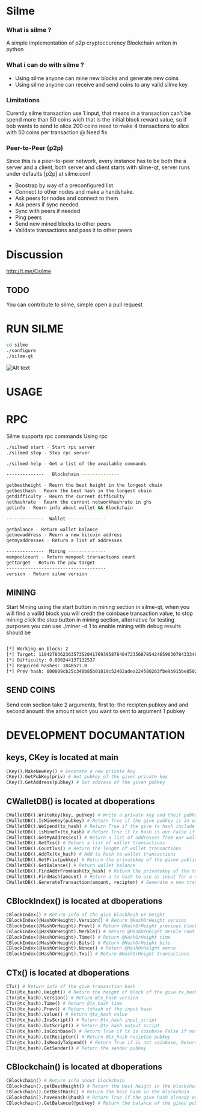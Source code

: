 # Silme

### What is silme ?

A simple implementation of p2p cryptoccurency Blockchain writen in python

### What i can do with silme ?

- Using silme anyone can mine new blocks and generate new coins 
- Using silme anyone can receive and send coins to any vaild silme key

### Limitations 

Curently silme transaction use 1 input, that means in a transaction can't be spend more than 50 coins wich that is the initial block reward value, so if bob wants to send to alice 200 coins need to make 4 transactions to alice with 50 coins per transaction @ Need fix 

### Peer-to-Peer (p2p)

Since this is a peer-to-peer network, every instance has to be both the a server and a client, both server and client starts with silme-qt, server runs under defaults [p2p] at silme.conf


 -   Boostrap by way of a preconfigured list
 -   Connect to other nodes and make a handshake.
 -   Ask peers for nodes and connect to them
 -   Ask peers if sync needed 
 -   Sync with peers if needed
 -   Ping peers
 -   Send new mined blocks to other peers
 -   Validate transactions and pass it to other peers 




# Discussion 

http://t.me/Csilme

## TODO

You can contribute to silme, simple open a pull request 

# RUN SILME 
``` bash
cd silme
./configure
./silme-qt
```
![Alt text](http://i65.tinypic.com/wirl29.jpg?raw=true "Title")

# USAGE

# RPC

Silme supports rpc commands
Using rpc 
``` bash
./silmed start - Start rpc server
./silmed stop - Stop rpc server

./silmed help - Get a list of the available commands

--------------   Blockchain --------------

getbestheight - Reurn the best height in the longest chain
getbesthash - Reurn the best hash in the longest chain
getdifficulty - Reurn the current difficulty
nethashrate - Reurn the current networkhashrate in ghs
getinfo - Reurn info about wallet && Blockchain

--------------  Wallet --------------

getbalance - Return wallet balance
getnewaddress - Reurn a new bitcoin address
getmyaddresses - Return a list of addresses

--------------  Mining --------------
mempoolcount - Return mempool transactions count
gettarget - Return the pow target
-------------------------------------
version - Return silme version


```

## MINING

Start Mining using the start button in mining section in silme-qt, when you will find a vailid block you will credit the coinbase transaction value, to stop mining click the stop button in mining section, alternative for testing purposes you can use ./miner -d 1 to enable mining with debug results should be 
``` bash

[*] Working on block: 2
[*] Target: 110427836236357352041769395878404723568785424659630784333489133269811200
[*] Difficulty: 0.000244137132537
[*] Required hashes: 1048577.0
[*] Prev hash: 000009cb25c348b85b01819c52402adea224580263fbe9b915be8502c5220f82
```

## SEND COINS

Send coin section take 2 arguments, first to: the recipten pubkey and and second anount: the amount wich you want to sent to argument 1 pubkey

# DEVELOPMENT DOCUMANTATION

## keys, CKey is located at main 

``` python
CKey().MakeNewKey() # Generate a new private key 
CKey().GetPubKey(priv) # Get pubkey of the given private key 
CKey().GetAddress(pubkey) # Get address of the given pubkey

```

## CWalletDB() is located at dboperations

``` python
CWalletDB().WriteKey(key, pubkey) # Write a private key and their pubkey to wallet db
CWalletDB().IsMineKey(pubkey) # Return True if the give pubkey is in wallet
CWalletDB().WeSpend(tx_hash) # Return True if the give tx hash include our tx as input
CWalletDB().isMineTx(tx_hash) # Return True if tx hash is our False if not 
CWalletDB().GetMyAddresses() # Return a list of addresses from our wallet
CWalletDB().GetTxs() # Return a list of wallet transactions 
CWalletDB().CountTxs() # Return the lenght of wallet transactions
CWalletDB().AddTx(tx_hash) # Add tx hash to wallet transactions 
CWalletDB().GetPriv(pubkey) # Return the privatekey of the given public key
CWalletDB().GetBalance() # Return wallet balance
CWalletDB().FindAddrFromHash(tx_hash) # Return the privatekey of the tx_hash output
CWalletDB().FindHash(amount) # Return a tx hash to use as input for a new transaction, tx hash must have the specified amount
CWalletDB().GenerateTransaction(amount, recipten) # Generate a new transaction


```

## CBlockIndex() is located at dboperations

``` python
CBlockIndex() # Return info of the give blockhash or height
CBlockIndex(@HashOrHeight).Version() # Return @HashOrHeight version
CBlockIndex(@HashOrHeight).Prev() # Return @HashOrHeight previous block hash 
CBlockIndex(@HashOrHeight).Merkle() # Return @HashOrHeight merkle root 
CBlockIndex(@HashOrHeight).Time() # Return @HashOrHeight time 
CBlockIndex(@HashOrHeight).Bits() # Return @HashOrHeight bits 
CBlockIndex(@HashOrHeight).Nonce() # Return @HashOrHeight nonce 
CBlockIndex(@HashOrHeight).Txs() # Return @HashOrHeight transactions 

```

## CTx() is located at dboperations

``` python
CTx() # Return info of the give transaction hash
CTx(@tx_hash).Height() # Return the height of block of the give tx_hash
CTx(@tx_hash).Version() # Return @tx_hash version 
CTx(@tx_hash).Time() # Return @tx_hash time 
CTx(@tx_hash).Prev() # Return txhash of the input hash 
CTx(@tx_hash).Value() # Return @tx_hash value
CTx(@tx_hash).InsScript() # Return @tx_hash input_script 
CTx(@tx_hash).OutScript() # Return @tx_hash output_script 
CTx(@tx_hash).isCoinbase() # Return True if tx is coinbase False if not 
CTx(@tx_hash).GetRecipten() # Return @tx_hash recipten pubkey 
CTx(@tx_hash).IsReadyToSpend() # Return True if is not coinbase, Return True or False if pass coinbase majurity
CTx(@tx_hash).GetSender() # Return the sender pubkey 
```

## CBlockchain() is located at dboperations

``` python
CBlockchain() # Return info about blockchain
CBlockchain().getBestHeight() # Return the best height in the blockchain
CBlockchain().GetBestHash() # Return the best hash in the blockchain
CBlockchain().haveHash(@hash) # Return True if the give hash already exists False if not
CBlockchain().GetBalance(@pubkey) # Return the balance of the given pubkey 

```
